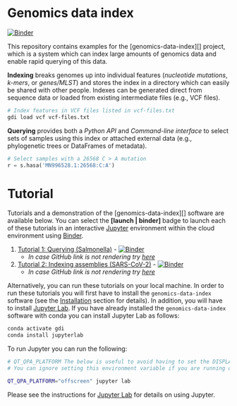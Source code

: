 # Genomics data index
[![Binder](https://mybinder.org/badge_logo.svg)][tutorial1-binder]

This repository contains examples for the [genomics-data-index][] project, which is a system which can index large amounts of genomics data and enable rapid querying of this data.

**Indexing** breaks genomes up into individual features (*nucleotide mutations*, *k-mers*, or *genes/MLST*)
and stores the index in a directory which can easily be shared with other people. Indexes can be generated 
direct from sequence data or loaded from existing intermediate files (e.g., VCF files).

```bash
# Index features in VCF files listed in vcf-files.txt
gdi load vcf vcf-files.txt
```

**Querying** provides both a *Python API* and *Command-line interface* to select sets of samples using this index
or attached external data (e.g., phylogenetic trees or DataFrames of metadata).

```python
# Select samples with a 26568 C > A mutation
r = s.hasa('MN996528.1:26568:C:A')
```

# Tutorial

Tutorials and a demonstration of the [genomics-data-index][] software are available below. You can select the **[launch | binder]** badge to launch each of these tutorials in an interactive [Jupyter][] environment within the cloud environment using [Binder][].

1. [Tutorial 1: Querying (Salmonella)][tutorial1] - [![Binder](https://mybinder.org/badge_logo.svg)][tutorial1-binder] 
    * _In case GitHub link is not rendering try [here](https://nbviewer.jupyter.org/github/apetkau/genomics-data-index/blob/development/docs/tutorial/tutorial-1-salmonella.ipynb)_
2. [Tutorial 2: Indexing assemblies (SARS-CoV-2)][tutorial2] - [![Binder](https://mybinder.org/badge_logo.svg)][tutorial2-binder]
    * _In case GitHub link is not rendering try [here](https://nbviewer.jupyter.org/github/apetkau/genomics-data-index/blob/development/docs/tutorial/tutorial-2-sars-cov-2.ipynb)_

Alternatively, you can run these tutorials on your local machine. In order to run these tutorials you will first have to install the `genomics-data-index` software (see the [Installation](installation) section for details). In addition, you will have to install [Jupyter Lab][]. If you have already installed the `genomics-data-index` software with conda you can install Jupyter Lab as follows:

```bash
conda activate gdi
conda install jupyterlab
```

To run Jupyter you can run the following:

```bash
# QT_QPA_PLATFORM The below is useful to avoid having to set the DISPLAY env variable for Qt
# You can ignore setting this environment variable if you are running on a machine with an X server installed and configured

QT_QPA_PLATFORM="offscreen" jupyter lab
```

Please see the instructions for [Jupyter Lab][jupyter-docs] for details on using Jupyter.

[tutorial1]: examples/tutorial-1-salmonella.ipynb
[tutorial2]: examples/tutorial-2-sars-cov-2.ipynb
[conda]: https://docs.conda.io/en/latest/
[bioconda]: https://bioconda.github.io/
[Jupyter Lab]: https://jupyter.org/
[Jupyter]: https://jupyter.org/
[jupyter-docs]: https://jupyterlab.readthedocs.io/en/latest/
[Binder]: https://mybinder.org/
[tutorial1-binder]: https://mybinder.org/v2/gh/apetkau/genomics-data-index/development?urlpath=lab%2Ftree%2Fdocs%2Ftutorial%2Ftutorial-1-salmonella.ipynb
[tutorial2-binder]: https://mybinder.org/v2/gh/apetkau/genomics-data-index/development?urlpath=lab%2Ftree%2Fdocs%2Ftutorial%2Ftutorial-2-sars-cov-2.ipynb

